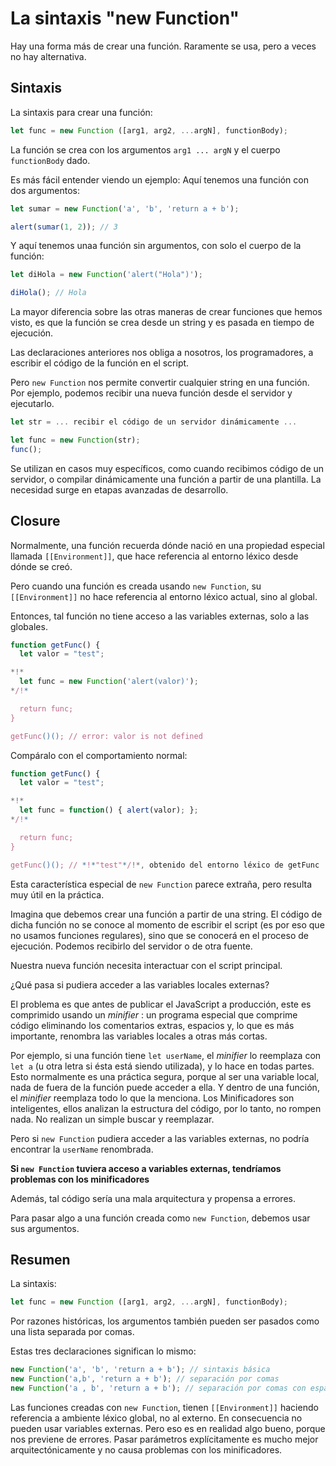
# La sintaxis "new Function"

Hay una forma más de crear una función. Raramente se usa, pero a veces no hay alternativa.

## Sintaxis

La sintaxis para crear una función:

```js
let func = new Function ([arg1, arg2, ...argN], functionBody);
```

La función se crea con los argumentos `arg1 ... argN` y el cuerpo `functionBody` dado.

Es más fácil entender viendo un ejemplo: Aquí tenemos una función con dos argumentos:

```js run
let sumar = new Function('a', 'b', 'return a + b');

alert(sumar(1, 2)); // 3
```

Y aquí tenemos unaa función sin argumentos, con solo el cuerpo de la función:

```js run
let diHola = new Function('alert("Hola")');

diHola(); // Hola
```

La mayor diferencia sobre las otras maneras de crear funciones que hemos visto, es que la función se crea desde un string y es pasada en tiempo de ejecución.

Las declaraciones anteriores nos obliga a nosotros, los programadores, a escribir el código de la función en el script.

Pero `new Function` nos permite convertir cualquier string en una función. Por ejemplo, podemos recibir una nueva función desde el servidor y ejecutarlo.

```js
let str = ... recibir el código de un servidor dinámicamente ...

let func = new Function(str);
func();
```

Se utilizan en casos muy específicos, como cuando recibimos código de un servidor, o compilar dinámicamente una función a partir de una plantilla. La necesidad surge en etapas avanzadas de desarrollo.

## Closure

Normalmente, una función recuerda dónde nació en una propiedad especial llamada `[[Environment]]`, que hace referencia al entorno léxico desde dónde se creó.

Pero cuando una función es creada usando `new Function`, su `[[Environment]]` no hace referencia al entorno léxico actual, sino al global.

Entonces, tal función no tiene acceso a las variables externas, solo a las globales.

```js run
function getFunc() {
  let valor = "test";

*!*
  let func = new Function('alert(valor)');
*/!*

  return func;
}

getFunc()(); // error: valor is not defined
```

Compáralo con el comportamiento normal:

```js run
function getFunc() {
  let valor = "test";

*!*
  let func = function() { alert(valor); };
*/!*

  return func;
}

getFunc()(); // *!*"test"*/!*, obtenido del entorno léxico de getFunc
```

Esta característica especial de `new Function` parece extraña, pero resulta muy útil en la práctica.

Imagina que debemos crear una función a partir de una string. El código de dicha función no se conoce al momento de escribir el script (es por eso que no usamos funciones regulares), sino que se conocerá en el proceso de ejecución. Podemos recibirlo del servidor o de otra fuente.

Nuestra nueva función necesita interactuar con el script principal.

¿Qué pasa si pudiera acceder a las variables locales externas?

El problema es que antes de publicar el JavaScript a producción, este es comprimido usando un _minifier_ : un programa especial que comprime código eliminando los comentarios extras, espacios y, lo que es más importante, renombra las variables locales a otras más cortas.

Por ejemplo, si una función tiene `let userName`, el _minifier_ lo reemplaza con `let a` (u otra letra si ésta está siendo utilizada), y lo hace en todas partes. Esto normalmente es una práctica segura, porque al ser una variable local, nada de fuera de la función puede acceder a ella. Y dentro de una función, el _minifier_ reemplaza todo lo que la menciona. Los Minificadores son inteligentes, ellos analizan la estructura del código, por lo tanto, no rompen nada. No realizan un simple buscar y reemplazar.

Pero si `new Function` pudiera acceder a las variables externas, no podría encontrar la `userName` renombrada.

**Si `new Function` tuviera acceso a variables externas, tendríamos problemas con los minificadores**

Además, tal código sería una mala arquitectura y propensa a errores.

Para pasar algo a una función creada como `new Function`, debemos usar sus argumentos.

## Resumen

La sintaxis:

```js
let func = new Function ([arg1, arg2, ...argN], functionBody);
```

Por razones históricas, los argumentos también pueden ser pasados como una lista separada por comas.

Estas tres declaraciones significan lo mismo:

```js
new Function('a', 'b', 'return a + b'); // sintaxis básica
new Function('a,b', 'return a + b'); // separación por comas
new Function('a , b', 'return a + b'); // separación por comas con espacios
```

Las funciones creadas con `new Function`, tienen `[[Environment]]` haciendo referencia a ambiente léxico global, no al externo. En consecuencia no pueden usar variables externas. Pero eso es en realidad algo bueno, porque nos previene de errores. Pasar parámetros explícitamente es mucho mejor arquitectónicamente y no causa problemas con los minificadores.
